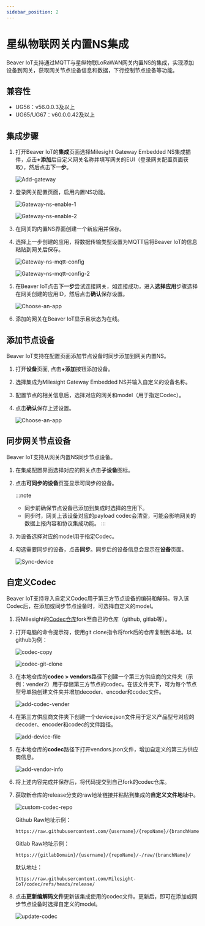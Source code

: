 ```yaml
---
sidebar_position: 2
---
```


# 星纵物联网关内置NS集成

Beaver IoT支持通过MQTT与星纵物联LoRaWAN网关内置NS的集成，实现添加设备到网关，获取网关节点设备信息和数据，下行控制节点设备等功能。

## 兼容性

- UG56：v56.0.0.3及以上
- UG65/UG67：v60.0.0.42及以上



## 集成步骤

1. 打开Beaver IoT的**集成**页面选择Milesight Gateway Embedded NS集成插件，点击<b>+添加</b>后自定义网关名称并填写网关的EUI（登录网关配置页面获取），然后点击**下一步**。

   ![Add-gateway](/img/zh/integration-add-gateway.png)

2. 登录网关配置页面，启用内置NS功能。

   ![Gateway-ns-enable-1](/img/zh/gateway-embedded-ns-enable-1.png)

   ![Gateway-ns-enable-2](/img/zh/gateway-embedded-ns-enable-2.png)

3. 在网关的内置NS界面创建一个新应用并保存。

4. 选择上一步创建的应用，将数据传输类型设置为MQTT后将Beaver IoT的信息粘贴到网关后保存。

   ![Gateway-ns-mqtt-config](/img/zh/integration-setup-an-app-1.png)

   ![Gateway-ns-mqtt-config-2](/img/zh/integration-setup-an-app-2.png)

5. 在Beaver IoT点击**下一步**尝试连接网关，如连接成功，进入**选择应用**步骤选择在网关创建的应用ID，然后点击**确认**保存设置。

   ![Choose-an-app](/img/zh/integration-choose-an-app.png)

6. 添加的网关在Beaver IoT显示且状态为在线。



## 添加节点设备

Beaver IoT支持在配置页面添加节点设备时同步添加到网关内置NS。

1. 打开**设备**页面, 点击<b>+添加</b>按钮添加设备。

2. 选择集成为Milesight Gateway Embedded NS并输入自定义的设备名称。

3. 配置节点的相关信息后，选择对应的网关和model（用于指定Codec）。

4. 点击**确认**保存上述设置。

   ![Choose-an-app](/img/zh/integration-gateway-add-end-device.png)



## 同步网关节点设备

Beaver IoT支持从网关内置NS同步节点设备。

1. 在集成配置界面选择对应的网关点击**子设备**图标。

2. 点击**可同步的设备**页签显示可同步的设备。

   :::note

   - 同步前确保节点设备已添加到集成时选择的应用下。
   - 同步时，网关上该设备对应的payload codec会清空，可能会影响网关的数据上报内容和协议集成功能。
     :::

3. 为设备选择对应的model用于指定Codec。

4. 勾选需要同步的设备，点击**同步**。同步后的设备信息会显示在**设备**页面。

   ![Sync-device](/img/zh/integration-sync-device-to-gateway.png)



## 自定义Codec

Beaver IoT支持导入自定义Codec用于第三方节点设备的编码和解码。导入该Codec后，在添加或同步节点设备时，可选择自定义的model。

1. 将Milesight的[Codec仓库](https://github.com/Milesight-IoT/codec)fork至自己的仓库（github, gitlab等）。

2. 打开电脑的命令提示符，使用git clone指令将fork后的仓库复制到本地。以github为例：

   ![codec-copy](/img/integration-codec-clone-copy.png)

   ![codec-git-clone](/img/integration-codec-git-clone.png)

3. 在本地仓库的<b>codec > vendors</b>路径下创建一个第三方供应商的文件夹（示例：vender2）用于存储第三方节点的codec。在该文件夹下，可为每个节点型号单独创建文件夹并增加decoder、encoder和codec文件。

   ![add-codec-vender](/img/integration-add-codec-vender.png)

4. 在第三方供应商文件夹下创建一个device.json文件用于定义产品型号对应的decoder、encoder和codec的文件路径。

   ![add-device-file](/img/integration-add-devices-file.png)

5. 在本地仓库的**codec**路径下打开vendors.json文件，增加自定义的第三方供应商信息。

   ![add-vendor-info](/img/integration-add-vender-info.png)

6. 将上述内容完成并保存后，将代码提交到自己fork的codec仓库。

7. 获取新仓库的release分支的raw地址链接并粘贴到集成的**自定义文件地址**中。

   ![custom-codec-repo](/img/zh/integration-custom-codec-repo.png)

   Github Raw地址示例：

   ```
   https://raw.githubusercontent.com/{username}/{repoName}/{branchName}/
   ```

   Gitlab Raw地址示例：

   ```
   https://{gitlabDomain}/{username}/{repoName}/-/raw/{branchName}/
   ```

   默认地址：

   ```
   https://raw.githubusercontent.com/Milesight-IoT/codec/refs/heads/release/
   ```

   

8. 点击**更新编解码文件**更新该集成使用的codec文件。更新后，即可在添加或同步节点设备时选择自定义的model。

   ![update-codec](/img/zh/integration-update-codec.png)

